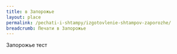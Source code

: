 ```yaml
---
title: в Запорожье
layout: place
permalink: /pechati-i-shtampy/izgotovlenie-shtampov-zaporozhe/
breadcrumb: Печати в Запорожье
---
```


Запорожье тест
